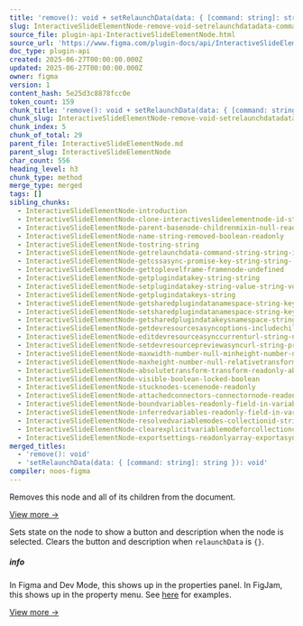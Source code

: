 ```yaml
---
title: 'remove(): void + setRelaunchData(data: { [command: string]: string }): void'
slug: InteractiveSlideElementNode-remove-void-setrelaunchdatadata-command-
source_file: plugin-api-InteractiveSlideElementNode.html
source_url: 'https://www.figma.com/plugin-docs/api/InteractiveSlideElementNode/'
doc_type: plugin-api
created: 2025-06-27T00:00:00.000Z
updated: 2025-06-27T00:00:00.000Z
owner: figma
version: 1
content_hash: 5e25d3c8878fcc0e
token_count: 159
chunk_title: 'remove(): void + setRelaunchData(data: { [command: string]: string }): void'
chunk_slug: InteractiveSlideElementNode-remove-void-setrelaunchdatadata-command-
chunk_index: 5
chunk_of_total: 29
parent_file: InteractiveSlideElementNode.md
parent_slug: InteractiveSlideElementNode
char_count: 556
heading_level: h3
chunk_type: method
merge_type: merged
tags: []
sibling_chunks:
  - InteractiveSlideElementNode-introduction
  - InteractiveSlideElementNode-clone-interactiveslideelementnode-id-str
  - InteractiveSlideElementNode-parent-basenode-childrenmixin-null-reado
  - InteractiveSlideElementNode-name-string-removed-boolean-readonly
  - InteractiveSlideElementNode-tostring-string
  - InteractiveSlideElementNode-getrelaunchdata-command-string-string-is
  - InteractiveSlideElementNode-getcssasync-promise-key-string-string-
  - InteractiveSlideElementNode-gettoplevelframe-framenode-undefined
  - InteractiveSlideElementNode-getplugindatakey-string-string
  - InteractiveSlideElementNode-setplugindatakey-string-value-string-voi
  - InteractiveSlideElementNode-getplugindatakeys-string
  - InteractiveSlideElementNode-getsharedplugindatanamespace-string-key-
  - InteractiveSlideElementNode-setsharedplugindatanamespace-string-key-
  - InteractiveSlideElementNode-getsharedplugindatakeysnamespace-string-
  - InteractiveSlideElementNode-getdevresourcesasyncoptions-includechild
  - InteractiveSlideElementNode-editdevresourceasynccurrenturl-string-ne
  - InteractiveSlideElementNode-setdevresourcepreviewasyncurl-string-pre
  - InteractiveSlideElementNode-maxwidth-number-null-minheight-number-nu
  - InteractiveSlideElementNode-maxheight-number-null-relativetransform-
  - InteractiveSlideElementNode-absolutetransform-transform-readonly-abs
  - InteractiveSlideElementNode-visible-boolean-locked-boolean
  - InteractiveSlideElementNode-stucknodes-scenenode-readonly
  - InteractiveSlideElementNode-attachedconnectors-connectornode-readonl
  - InteractiveSlideElementNode-boundvariables-readonly-field-in-variabl
  - InteractiveSlideElementNode-inferredvariables-readonly-field-in-vari
  - InteractiveSlideElementNode-resolvedvariablemodes-collectionid-strin
  - InteractiveSlideElementNode-clearexplicitvariablemodeforcollectionco
  - InteractiveSlideElementNode-exportsettings-readonlyarray-exportasync
merged_titles:
  - 'remove(): void'
  - 'setRelaunchData(data: { [command: string]: string }): void'
compiler: noos-figma
---
```


Removes this node and all of its children from the document.

[View more →](/plugin-docs/api/properties/nodes-remove/)

Sets state on the node to show a button and description when the node is selected. Clears the button and description when `relaunchData` is `{}`.

##### info

In Figma and Dev Mode, this shows up in the properties panel. In FigJam, this shows up in the property menu. See [here](/plugin-docs/api/properties/nodes-setrelaunchdata/#example-figma-design-ui)
 for examples.

[View more →](/plugin-docs/api/properties/nodes-setrelaunchdata/)
